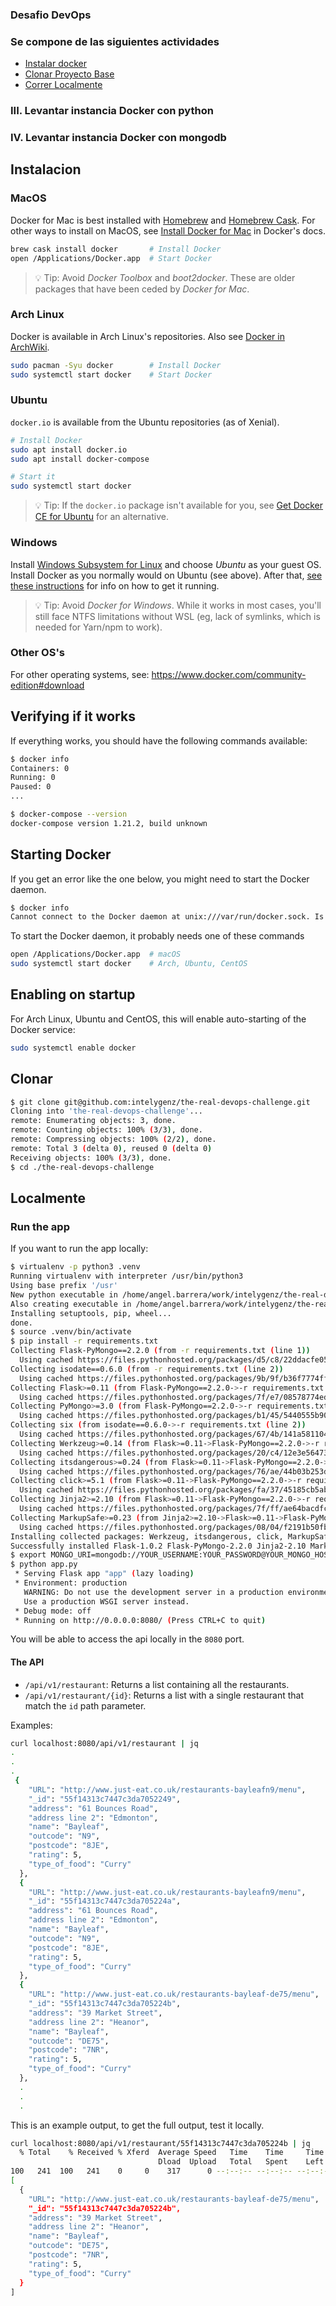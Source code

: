 ### Desafio DevOps
### Se compone de las siguientes actividades
* [Instalar docker](#Instalacion)
* [Clonar Proyecto Base](#Clonar)
* [Correr Localmente](#Localmente)
### III.  Levantar instancia Docker con python
### IV.   Levantar instancia Docker con mongodb

## Instalacion 
### MacOS 

Docker for Mac is best installed with [Homebrew](http://brew.sh) and [Homebrew Cask](http://caskroom.io/). For other ways to install on MacOS, see [Install Docker for Mac](https://docs.docker.com/docker-for-mac/install/) in Docker's docs.

```bash
brew cask install docker       # Install Docker
open /Applications/Docker.app  # Start Docker
```

> :bulb: Tip: Avoid _Docker Toolbox_ and _boot2docker_. These are older packages that have been ceded by _Docker for Mac_.

### Arch Linux

Docker is available in Arch Linux's repositories. Also see [Docker in ArchWiki](https://wiki.archlinux.org/index.php/Docker).

```bash
sudo pacman -Syu docker        # Install Docker
sudo systemctl start docker    # Start Docker
```

### Ubuntu

`docker.io` is available from the Ubuntu repositories (as of Xenial).

```bash
# Install Docker
sudo apt install docker.io
sudo apt install docker-compose

# Start it
sudo systemctl start docker
```

> :bulb: Tip: If the `docker.io` package isn't available for you, see [Get Docker CE for Ubuntu](https://docs.docker.com/install/linux/docker-ce/ubuntu/) for an alternative.

### Windows

Install [Windows Subsystem for Linux][wsl] and choose _Ubuntu_ as your guest OS. Install Docker as you normally would on Ubuntu (see above). After that, [see these instructions](https://github.com/Microsoft/WSL/issues/2291#issuecomment-383698720) for info on how to get it running.

> :bulb: Tip: Avoid _Docker for Windows_. While it works in most cases, you'll still face NTFS limitations without WSL (eg, lack of symlinks, which is needed for Yarn/npm to work).

[wsl]: https://docs.microsoft.com/en-us/windows/wsl/install-win10

### Other OS's

For other operating systems, see: <https://www.docker.com/community-edition#download>

## Verifying if it works

If everything works, you should have the following commands available:

```bash
$ docker info
Containers: 0
Running: 0
Paused: 0
...
```

```bash
$ docker-compose --version
docker-compose version 1.21.2, build unknown
```

## Starting Docker

If you get an error like the one below, you might need to start the Docker daemon.

```bash
$ docker info
Cannot connect to the Docker daemon at unix:///var/run/docker.sock. Is the docker daemon running?
```

To start the Docker daemon, it probably needs one of these commands

```bash
open /Applications/Docker.app  # macOS
sudo systemctl start docker    # Arch, Ubuntu, CentOS
```

## Enabling on startup

For Arch Linux, Ubuntu and CentOS, this will enable auto-starting of the Docker service:

```sh
sudo systemctl enable docker
```
## Clonar

```bash
$ git clone git@github.com:intelygenz/the-real-devops-challenge.git
Cloning into 'the-real-devops-challenge'...
remote: Enumerating objects: 3, done.
remote: Counting objects: 100% (3/3), done.
remote: Compressing objects: 100% (2/2), done.
remote: Total 3 (delta 0), reused 0 (delta 0)
Receiving objects: 100% (3/3), done.
$ cd ./the-real-devops-challenge
```
## Localmente
### Run the app

If you want to run the app locally:

```bash
$ virtualenv -p python3 .venv
Running virtualenv with interpreter /usr/bin/python3
Using base prefix '/usr'
New python executable in /home/angel.barrera/work/intelygenz/the-real-devops-challenge/.venv/bin/python3
Also creating executable in /home/angel.barrera/work/intelygenz/the-real-devops-challenge/.venv/bin/python
Installing setuptools, pip, wheel...
done.
$ source .venv/bin/activate
$ pip install -r requirements.txt
Collecting Flask-PyMongo==2.2.0 (from -r requirements.txt (line 1))
  Using cached https://files.pythonhosted.org/packages/d5/c8/22ddacfe05893884dceef5b9ecfa683f947ba155bd63cd9d841aea29b7b7/Flask_PyMongo-2.2.0-py2.py3-none-any.whl
Collecting isodate==0.6.0 (from -r requirements.txt (line 2))
  Using cached https://files.pythonhosted.org/packages/9b/9f/b36f7774ff5ea8e428fdcfc4bb332c39ee5b9362ddd3d40d9516a55221b2/isodate-0.6.0-py2.py3-none-any.whl
Collecting Flask>=0.11 (from Flask-PyMongo==2.2.0->-r requirements.txt (line 1))
  Using cached https://files.pythonhosted.org/packages/7f/e7/08578774ed4536d3242b14dacb4696386634607af824ea997202cd0edb4b/Flask-1.0.2-py2.py3-none-any.whl
Collecting PyMongo>=3.0 (from Flask-PyMongo==2.2.0->-r requirements.txt (line 1))
  Using cached https://files.pythonhosted.org/packages/b1/45/5440555b901a8416196fbf2499c4678ef74de8080c007104107a8cfdda20/pymongo-3.7.2-cp36-cp36m-manylinux1_x86_64.whl
Collecting six (from isodate==0.6.0->-r requirements.txt (line 2))
  Using cached https://files.pythonhosted.org/packages/67/4b/141a581104b1f6397bfa78ac9d43d8ad29a7ca43ea90a2d863fe3056e86a/six-1.11.0-py2.py3-none-any.whl
Collecting Werkzeug>=0.14 (from Flask>=0.11->Flask-PyMongo==2.2.0->-r requirements.txt (line 1))
  Using cached https://files.pythonhosted.org/packages/20/c4/12e3e56473e52375aa29c4764e70d1b8f3efa6682bef8d0aae04fe335243/Werkzeug-0.14.1-py2.py3-none-any.whl
Collecting itsdangerous>=0.24 (from Flask>=0.11->Flask-PyMongo==2.2.0->-r requirements.txt (line 1))
  Using cached https://files.pythonhosted.org/packages/76/ae/44b03b253d6fade317f32c24d100b3b35c2239807046a4c953c7b89fa49e/itsdangerous-1.1.0-py2.py3-none-any.whl
Collecting click>=5.1 (from Flask>=0.11->Flask-PyMongo==2.2.0->-r requirements.txt (line 1))
  Using cached https://files.pythonhosted.org/packages/fa/37/45185cb5abbc30d7257104c434fe0b07e5a195a6847506c074527aa599ec/Click-7.0-py2.py3-none-any.whl
Collecting Jinja2>=2.10 (from Flask>=0.11->Flask-PyMongo==2.2.0->-r requirements.txt (line 1))
  Using cached https://files.pythonhosted.org/packages/7f/ff/ae64bacdfc95f27a016a7bed8e8686763ba4d277a78ca76f32659220a731/Jinja2-2.10-py2.py3-none-any.whl
Collecting MarkupSafe>=0.23 (from Jinja2>=2.10->Flask>=0.11->Flask-PyMongo==2.2.0->-r requirements.txt (line 1))
  Using cached https://files.pythonhosted.org/packages/08/04/f2191b50fb7f0712f03f064b71d8b4605190f2178ba02e975a87f7b89a0d/MarkupSafe-1.1.0-cp36-cp36m-manylinux1_x86_64.whl
Installing collected packages: Werkzeug, itsdangerous, click, MarkupSafe, Jinja2, Flask, PyMongo, Flask-PyMongo, six, isodate
Successfully installed Flask-1.0.2 Flask-PyMongo-2.2.0 Jinja2-2.10 MarkupSafe-1.1.0 PyMongo-3.7.2 Werkzeug-0.14.1 click-7.0 isodate-0.6.0 itsdangerous-1.1.0 six-1.11.0
$ export MONGO_URI=mongodb://YOUR_USERNAME:YOUR_PASSWORD@YOUR_MONGO_HOST:YOUR_MONGO_PORT/YOUR_MONGO_DB_NAME
$ python app.py
 * Serving Flask app "app" (lazy loading)
 * Environment: production
   WARNING: Do not use the development server in a production environment.
   Use a production WSGI server instead.
 * Debug mode: off
 * Running on http://0.0.0.0:8080/ (Press CTRL+C to quit)
```

You will be able to access the api locally in the `8080` port.

#### The API

- `/api/v1/restaurant`: Returns a list containing all the restaurants.
- `/api/v1/restaurant/{id}`: Returns a list with a single restaurant that match the `id` path parameter.

Examples:

```bash
curl localhost:8080/api/v1/restaurant | jq
.
.
.
 {
    "URL": "http://www.just-eat.co.uk/restaurants-bayleafn9/menu",
    "_id": "55f14313c7447c3da7052249",
    "address": "61 Bounces Road",
    "address line 2": "Edmonton",
    "name": "Bayleaf",
    "outcode": "N9",
    "postcode": "8JE",
    "rating": 5,
    "type_of_food": "Curry"
  },
  {
    "URL": "http://www.just-eat.co.uk/restaurants-bayleafn9/menu",
    "_id": "55f14313c7447c3da705224a",
    "address": "61 Bounces Road",
    "address line 2": "Edmonton",
    "name": "Bayleaf",
    "outcode": "N9",
    "postcode": "8JE",
    "rating": 5,
    "type_of_food": "Curry"
  },
  {
    "URL": "http://www.just-eat.co.uk/restaurants-bayleaf-de75/menu",
    "_id": "55f14313c7447c3da705224b",
    "address": "39 Market Street",
    "address line 2": "Heanor",
    "name": "Bayleaf",
    "outcode": "DE75",
    "postcode": "7NR",
    "rating": 5,
    "type_of_food": "Curry"
  },
  .
  .
  .
```

This is an example output, to get the full output, test it locally.

```bash
curl localhost:8080/api/v1/restaurant/55f14313c7447c3da705224b | jq
  % Total    % Received % Xferd  Average Speed   Time    Time     Time  Current
                                 Dload  Upload   Total   Spent    Left  Speed
100   241  100   241    0     0    317      0 --:--:-- --:--:-- --:--:--   317
[
  {
    "URL": "http://www.just-eat.co.uk/restaurants-bayleaf-de75/menu",
    "_id": "55f14313c7447c3da705224b",
    "address": "39 Market Street",
    "address line 2": "Heanor",
    "name": "Bayleaf",
    "outcode": "DE75",
    "postcode": "7NR",
    "rating": 5,
    "type_of_food": "Curry"
  }
]
```

